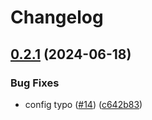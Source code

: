 # Changelog

## [0.2.1](https://github.com/test-kitchen/.github/compare/v0.2.0...v0.2.1) (2024-06-18)


### Bug Fixes

* config typo ([#14](https://github.com/test-kitchen/.github/issues/14)) ([c642b83](https://github.com/test-kitchen/.github/commit/c642b83fb5f3bfc48def3cf8429f8c17531e4e81))
